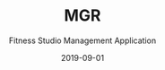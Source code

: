 ---
title: MGR
subtitle: Fitness Studio Management Application
layout: default
modal-id: 3
date: 2019-09-01
img: MGR.png
thumbnail: MGR-thumbnail.png
alt: MGR
project-date: June 2019
client: MGR
category: Developing a Fitness studio management application
description: We, MGR, is an online website that aims to give fitness studios an online platform to publish their schedules, facilities and other perks they are offering their clients. The clients and members can further flexibly book workout classes of their comfort, at their own convenience and budget across Manhattan and Palos.
link: https://mgrapp.com/
status: Live
---